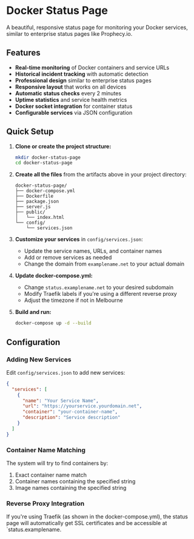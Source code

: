 # Docker Status Page

A beautiful, responsive status page for monitoring your Docker services, similar to enterprise status pages like Prophecy.io.

## Features

- **Real-time monitoring** of Docker containers and service URLs
- **Historical incident tracking** with automatic detection
- **Professional design** similar to enterprise status pages
- **Responsive layout** that works on all devices
- **Automatic status checks** every 2 minutes
- **Uptime statistics** and service health metrics
- **Docker socket integration** for container status
- **Configurable services** via JSON configuration

## Quick Setup

1. **Clone or create the project structure:**
   ```bash
   mkdir docker-status-page
   cd docker-status-page
   ```

2. **Create all the files** from the artifacts above in your project directory:
   ```
   docker-status-page/
   ├── docker-compose.yml
   ├── Dockerfile
   ├── package.json
   ├── server.js
   ├── public/
   │   └── index.html
   └── config/
       └── services.json
   ```

3. **Customize your services** in `config/services.json`:
   - Update the service names, URLs, and container names
   - Add or remove services as needed
   - Change the domain from `examplename.net` to your actual domain

4. **Update docker-compose.yml:**
   - Change `status.examplename.net` to your desired subdomain
   - Modify Traefik labels if you're using a different reverse proxy
   - Adjust the timezone if not in Melbourne

5. **Build and run:**
   ```bash
   docker-compose up -d --build
   ```

## Configuration

### Adding New Services

Edit `config/services.json` to add new services:

```json
{
  "services": [
    {
      "name": "Your Service Name",
      "url": "https://yourservice.yourdomain.net",
      "container": "your-container-name",
      "description": "Service description"
    }
  ]
}
```

### Container Name Matching

The system will try to find containers by:
1. Exact container name match
2. Container names containing the specified string
3. Image names containing the specified string

### Reverse Proxy Integration

If you're using Traefik (as shown in the docker-compose.yml), the status page will automatically get SSL certificates and be accessible at `status.examplename.